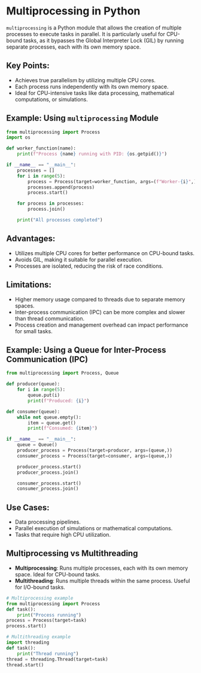 # Multiprocessing in Python

`multiprocessing` is a Python module that allows the creation of multiple processes to execute tasks in parallel. It is particularly useful for CPU-bound tasks, as it bypasses the Global Interpreter Lock (GIL) by running separate processes, each with its own memory space.

## Key Points:
- Achieves true parallelism by utilizing multiple CPU cores.
- Each process runs independently with its own memory space.
- Ideal for CPU-intensive tasks like data processing, mathematical computations, or simulations.

## Example: Using `multiprocessing` Module
```python
from multiprocessing import Process
import os

def worker_function(name):
    print(f"Process {name} running with PID: {os.getpid()}")

if __name__ == "__main__":
    processes = []
    for i in range(5):
        process = Process(target=worker_function, args=(f"Worker-{i}",))
        processes.append(process)
        process.start()

    for process in processes:
        process.join()

    print("All processes completed")
```

## Advantages:
- Utilizes multiple CPU cores for better performance on CPU-bound tasks.
- Avoids GIL, making it suitable for parallel execution.
- Processes are isolated, reducing the risk of race conditions.

## Limitations:
- Higher memory usage compared to threads due to separate memory spaces.
- Inter-process communication (IPC) can be more complex and slower than thread communication.
- Process creation and management overhead can impact performance for small tasks.

## Example: Using a Queue for Inter-Process Communication (IPC)
```python
from multiprocessing import Process, Queue

def producer(queue):
    for i in range(5):
        queue.put(i)
        print(f"Produced: {i}")

def consumer(queue):
    while not queue.empty():
        item = queue.get()
        print(f"Consumed: {item}")

if __name__ == "__main__":
    queue = Queue()
    producer_process = Process(target=producer, args=(queue,))
    consumer_process = Process(target=consumer, args=(queue,))

    producer_process.start()
    producer_process.join()

    consumer_process.start()
    consumer_process.join()
```

## Use Cases:
- Data processing pipelines.
- Parallel execution of simulations or mathematical computations.
- Tasks that require high CPU utilization.

## Multiprocessing vs Multithreading
- **Multiprocessing**: Runs multiple processes, each with its own memory space. Ideal for CPU-bound tasks.
- **Multithreading**: Runs multiple threads within the same process. Useful for I/O-bound tasks.
```python
# Multiprocessing example
from multiprocessing import Process
def task():
    print("Process running")
process = Process(target=task)
process.start()

# Multithreading example
import threading
def task():
    print("Thread running")
thread = threading.Thread(target=task)
thread.start()
```
